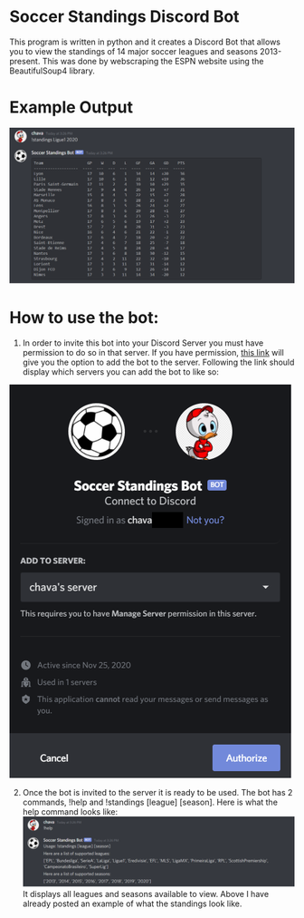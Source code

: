 # Soccer Standings Discord Bot
This program is written in python and it creates a Discord Bot that allows you to view the standings of 14 major soccer leagues and seasons 2013-present. This was done by webscraping the ESPN website using the BeautifulSoup4 library.

# Example Output
![](images/standings.png)

# How to use the bot:
1. In order to invite this bot into your Discord Server you must have permission to do so in that server. If you have permission, [this link](https://discord.com/oauth2/authorize?client_id=781301326285373460&scope=bot) will give you the option to add the bot to the server. Following the link should display which servers you can add the bot to like so:

![](images/addtoserver.png)

2. Once the bot is invited to the server it is ready to be used. The bot has 2 commands, !help and !standings [league] [season]. Here is what the help command looks like:
![](images/help.png) It displays all leagues and seasons available to view. Above I have already posted an example of what the standings look like.

